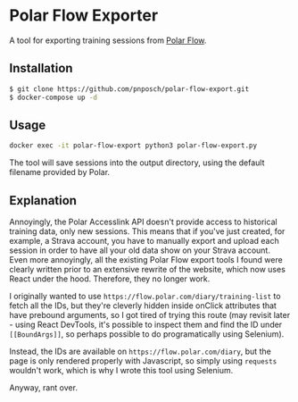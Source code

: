 Polar Flow Exporter
===================

A tool for exporting training sessions from [Polar Flow](https://flow.polar.com).

## Installation

```bash
$ git clone https://github.com/pnposch/polar-flow-export.git
$ docker-compose up -d
```


## Usage

```bash
docker exec -it polar-flow-export python3 polar-flow-export.py
```

The tool will save sessions into the output directory, using the default filename
provided by Polar.

## Explanation

Annoyingly, the Polar Accesslink API doesn't provide access to historical training
data, only new sessions. This means that if you've just created, for example, a
Strava account, you have to manually export and upload each session in order to
have all your old data show on your Strava account. Even more annoyingly, all the
existing Polar Flow export tools I found were clearly written prior to an extensive
rewrite of the website, which now uses React under the hood. Therefore, they no
longer work.

I originally wanted to use `https://flow.polar.com/diary/training-list` to fetch
all the IDs, but they're cleverly hidden inside onClick attributes that have
prebound arguments, so I got tired of trying this route (may revisit later - using
React DevTools, it's possible to inspect them and find the ID under `[[BoundArgs]]`,
so perhaps possible to do programatically using Selenium).

Instead, the IDs are available on `https://flow.polar.com/diary`, but the page
is only rendered properly with Javascript, so simply using `requests` wouldn't
work, which is why I wrote this tool using Selenium.

Anyway, rant over.
